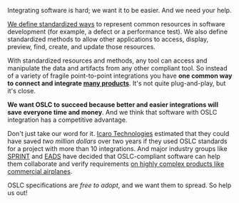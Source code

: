 Integrating software is hard; we want it to be easier. And we need your help.

[We define standardized ways](https://open-services.net/specifications/) to represent common resources in software development (for example, a defect or a performance test). We also define standardized methods to allow other applications to access, display, preview, find, create, and update those resources.

With standardized resources and methods, any tool can access and manipulate the data and artifacts from any other compliant tool. So instead of a variety of fragile point-to-point integrations you have **one common way to connect and integrate [many products](https://archive.open-services.net/software/)**. It's not quite plug-and-play, but it's close.

**We want OSLC to succeed because better and easier integrations will save everyone time and money**. And we think that software with OSLC integration has a competitive advantage.

Don't just take our word for it. [Icaro Technologies](https://archive.open-services.net/resources/presentations/reducing-system-integration-costs-with-oslc-and-data-federation/) estimated that they could have saved *two million dollars* over two years if they used OSLC standards for a project with more than 10 integrations. And major industry groups like [SPRINT](http://www.sprint-iot.eu/) and [EADS](http://www.eads.com/eads/int/en.html) have decided that OSLC-compliant software can help them collaborate and verify requirements [on highly complex products like commercial airplanes](https://archive.open-services.net/resources/videos/concurrent-engineering-for-systems-based-on-oslc).

OSLC specifications are *free to adopt*, and we want them to spread. So help us out!
